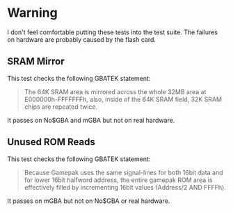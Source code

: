 # Warning
I don't feel comfortable putting these tests into the test suite. The failures on hardware are probably caused by the flash card.

## SRAM Mirror
This test checks the following GBATEK statement:

> The 64K SRAM area is mirrored across the whole 32MB area at E000000h-FFFFFFFh, also, inside of the 64K SRAM field, 32K SRAM chips are repeated twice.

It passes on No$GBA and mGBA but not on real hardware.

## Unused ROM Reads
This test checks the following GBATEK statement:

> Because Gamepak uses the same signal-lines for both 16bit data and for lower 16bit halfword address, the entire gamepak ROM area is effectively filled by incrementing 16bit values (Address/2 AND FFFFh).

It passes on mGBA but not on No$GBA or real hardware.
